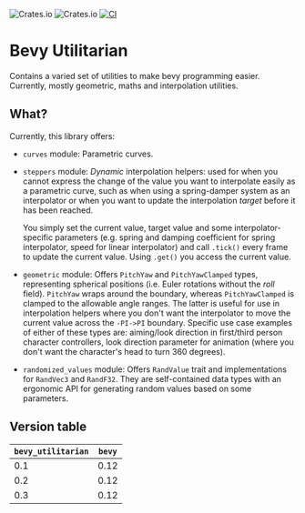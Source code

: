 ![Crates.io](https://img.shields.io/crates/v/bevy_utilitarian) ![Crates.io](https://img.shields.io/crates/d/bevy_utilitarian)
[![CI](https://github.com/mbrea-c/bevy_utilitarian/actions/workflows/ci.yaml/badge.svg)](https://github.com/mbrea-c/bevy_utilitarian/actions/workflows/ci.yaml)

# Bevy Utilitarian

Contains a varied set of utilities to make bevy programming easier. Currently,
mostly geometric, maths and interpolation utilities.

## What?

Currently, this library offers:

- `curves` module: Parametric curves.
- `steppers` module: _Dynamic_ interpolation helpers: used for when you cannot
  express the change of the value you want to interpolate easily as a parametric
  curve, such as when using a spring-damper system as an interpolator or when
  you want to update the interpolation _target_ before it has been reached.

  You simply set the current value, target value and some interpolator-specific
  parameters (e.g. spring and damping coefficient for spring interpolator, speed
  for linear interpolator) and call `.tick()` every frame to update the current
  value. Using `.get()` you access the current value.

- `geometric` module: Offers `PitchYaw` and `PitchYawClamped` types,
  representing spherical positions (i.e. Euler rotations without the _roll_
  field). `PitchYaw` wraps around the boundary, whereas `PitchYawClamped` is
  clamped to the allowable angle ranges. The latter is useful for use in
  interpolation helpers where you don't want the interpolator to move the
  current value across the `-PI->PI` boundary. Specific use case examples of
  either of these types are:
  aiming/look direction in first/third person character controllers, look
  direction parameter for animation (where you don't want the character's head to
  turn 360 degrees).

- `randomized_values` module: Offers `RandValue` trait and implementations for
  `RandVec3` and `RandF32`. They are self-contained data types with an ergonomic
  API for generating random values based on some parameters.

## Version table

| `bevy_utilitarian` | `bevy` |
| ------------------ | ------ |
| 0.1                | 0.12   |
| 0.2                | 0.12   |
| 0.3                | 0.12   |
